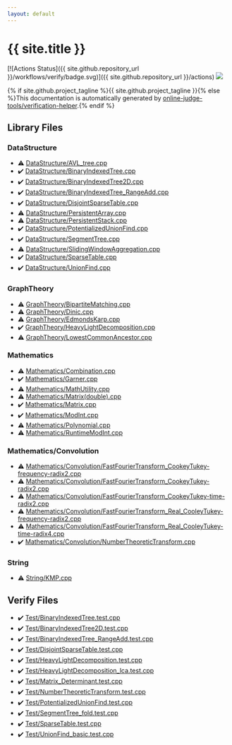 ```yaml
---
layout: default
---
```


<!-- mathjax config similar to math.stackexchange -->
<script type="text/javascript" async
  src="https://cdnjs.cloudflare.com/ajax/libs/mathjax/2.7.5/MathJax.js?config=TeX-MML-AM_CHTML">
</script>
<script type="text/x-mathjax-config">
  MathJax.Hub.Config({
    TeX: { equationNumbers: { autoNumber: "AMS" }},
    tex2jax: {
      inlineMath: [ ['$','$'] ],
      processEscapes: true
    },
    "HTML-CSS": { matchFontHeight: false },
    displayAlign: "left",
    displayIndent: "2em"
  });
</script>

<script type="text/javascript" src="https://cdnjs.cloudflare.com/ajax/libs/jquery/3.4.1/jquery.min.js"></script>
<script src="https://cdn.jsdelivr.net/npm/jquery-balloon-js@1.1.2/jquery.balloon.min.js" integrity="sha256-ZEYs9VrgAeNuPvs15E39OsyOJaIkXEEt10fzxJ20+2I=" crossorigin="anonymous"></script>
<script type="text/javascript" src="assets/js/copy-button.js"></script>
<link rel="stylesheet" href="assets/css/copy-button.css" />


# {{ site.title }}

[![Actions Status]({{ site.github.repository_url }}/workflows/verify/badge.svg)]({{ site.github.repository_url }}/actions)
<a href="{{ site.github.repository_url }}"><img src="https://img.shields.io/github/last-commit/{{ site.github.owner_name }}/{{ site.github.repository_name }}" /></a>

{% if site.github.project_tagline %}{{ site.github.project_tagline }}{% else %}This documentation is automatically generated by <a href="https://github.com/online-judge-tools/verification-helper">online-judge-tools/verification-helper</a>.{% endif %}

## Library Files

<div id="5e248f107086635fddcead5bf28943fc"></div>

### DataStructure

* :warning: <a href="library/DataStructure/AVL_tree.cpp.html">DataStructure/AVL_tree.cpp</a>
* :heavy_check_mark: <a href="library/DataStructure/BinaryIndexedTree.cpp.html">DataStructure/BinaryIndexedTree.cpp</a>
* :heavy_check_mark: <a href="library/DataStructure/BinaryIndexedTree2D.cpp.html">DataStructure/BinaryIndexedTree2D.cpp</a>
* :heavy_check_mark: <a href="library/DataStructure/BinaryIndexedTree_RangeAdd.cpp.html">DataStructure/BinaryIndexedTree_RangeAdd.cpp</a>
* :heavy_check_mark: <a href="library/DataStructure/DisjointSparseTable.cpp.html">DataStructure/DisjointSparseTable.cpp</a>
* :warning: <a href="library/DataStructure/PersistentArray.cpp.html">DataStructure/PersistentArray.cpp</a>
* :warning: <a href="library/DataStructure/PersistentStack.cpp.html">DataStructure/PersistentStack.cpp</a>
* :heavy_check_mark: <a href="library/DataStructure/PotentializedUnionFind.cpp.html">DataStructure/PotentializedUnionFind.cpp</a>
* :heavy_check_mark: <a href="library/DataStructure/SegmentTree.cpp.html">DataStructure/SegmentTree.cpp</a>
* :warning: <a href="library/DataStructure/SlidingWindowAggregation.cpp.html">DataStructure/SlidingWindowAggregation.cpp</a>
* :heavy_check_mark: <a href="library/DataStructure/SparseTable.cpp.html">DataStructure/SparseTable.cpp</a>
* :heavy_check_mark: <a href="library/DataStructure/UnionFind.cpp.html">DataStructure/UnionFind.cpp</a>


<div id="f381732df2a59e8e35d7811ba3c2868c"></div>

### GraphTheory

* :warning: <a href="library/GraphTheory/BipartiteMatching.cpp.html">GraphTheory/BipartiteMatching.cpp</a>
* :warning: <a href="library/GraphTheory/Dinic.cpp.html">GraphTheory/Dinic.cpp</a>
* :warning: <a href="library/GraphTheory/EdmondsKarp.cpp.html">GraphTheory/EdmondsKarp.cpp</a>
* :heavy_check_mark: <a href="library/GraphTheory/HeavyLightDecomposition.cpp.html">GraphTheory/HeavyLightDecomposition.cpp</a>
* :warning: <a href="library/GraphTheory/LowestCommonAncestor.cpp.html">GraphTheory/LowestCommonAncestor.cpp</a>


<div id="540b21ecdb276f5087ee585cedd6d5d0"></div>

### Mathematics

* :warning: <a href="library/Mathematics/Combination.cpp.html">Mathematics/Combination.cpp</a>
* :heavy_check_mark: <a href="library/Mathematics/Garner.cpp.html">Mathematics/Garner.cpp</a>
* :warning: <a href="library/Mathematics/MathUtility.cpp.html">Mathematics/MathUtility.cpp</a>
* :warning: <a href="library/Mathematics/Matrix(double).cpp.html">Mathematics/Matrix(double).cpp</a>
* :heavy_check_mark: <a href="library/Mathematics/Matrix.cpp.html">Mathematics/Matrix.cpp</a>
* :heavy_check_mark: <a href="library/Mathematics/ModInt.cpp.html">Mathematics/ModInt.cpp</a>
* :warning: <a href="library/Mathematics/Polynomial.cpp.html">Mathematics/Polynomial.cpp</a>
* :warning: <a href="library/Mathematics/RuntimeModInt.cpp.html">Mathematics/RuntimeModInt.cpp</a>


<div id="637dbc1fa2c49b2df4202c454476276a"></div>

### Mathematics/Convolution

* :warning: <a href="library/Mathematics/Convolution/FastFourierTransform_CookeyTukey-frequency-radix2.cpp.html">Mathematics/Convolution/FastFourierTransform_CookeyTukey-frequency-radix2.cpp</a>
* :warning: <a href="library/Mathematics/Convolution/FastFourierTransform_CookeyTukey-radix2.cpp.html">Mathematics/Convolution/FastFourierTransform_CookeyTukey-radix2.cpp</a>
* :warning: <a href="library/Mathematics/Convolution/FastFourierTransform_CookeyTukey-time-radix2.cpp.html">Mathematics/Convolution/FastFourierTransform_CookeyTukey-time-radix2.cpp</a>
* :warning: <a href="library/Mathematics/Convolution/FastFourierTransform_Real_CooleyTukey-frequency-radix2.cpp.html">Mathematics/Convolution/FastFourierTransform_Real_CooleyTukey-frequency-radix2.cpp</a>
* :warning: <a href="library/Mathematics/Convolution/FastFourierTransform_Real_CooleyTukey-time-radix4.cpp.html">Mathematics/Convolution/FastFourierTransform_Real_CooleyTukey-time-radix4.cpp</a>
* :heavy_check_mark: <a href="library/Mathematics/Convolution/NumberTheoreticTransform.cpp.html">Mathematics/Convolution/NumberTheoreticTransform.cpp</a>


<div id="27118326006d3829667a400ad23d5d98"></div>

### String

* :warning: <a href="library/String/KMP.cpp.html">String/KMP.cpp</a>


## Verify Files

* :heavy_check_mark: <a href="verify/Test/BinaryIndexedTree.test.cpp.html">Test/BinaryIndexedTree.test.cpp</a>
* :heavy_check_mark: <a href="verify/Test/BinaryIndexedTree2D.test.cpp.html">Test/BinaryIndexedTree2D.test.cpp</a>
* :heavy_check_mark: <a href="verify/Test/BinaryIndexedTree_RangeAdd.test.cpp.html">Test/BinaryIndexedTree_RangeAdd.test.cpp</a>
* :heavy_check_mark: <a href="verify/Test/DisjointSparseTable.test.cpp.html">Test/DisjointSparseTable.test.cpp</a>
* :heavy_check_mark: <a href="verify/Test/HeavyLightDecomposition.test.cpp.html">Test/HeavyLightDecomposition.test.cpp</a>
* :heavy_check_mark: <a href="verify/Test/HeavyLightDecomposition_lca.test.cpp.html">Test/HeavyLightDecomposition_lca.test.cpp</a>
* :heavy_check_mark: <a href="verify/Test/Matrix_Determinant.test.cpp.html">Test/Matrix_Determinant.test.cpp</a>
* :heavy_check_mark: <a href="verify/Test/NumberTheoreticTransform.test.cpp.html">Test/NumberTheoreticTransform.test.cpp</a>
* :heavy_check_mark: <a href="verify/Test/PotentializedUnionFind.test.cpp.html">Test/PotentializedUnionFind.test.cpp</a>
* :heavy_check_mark: <a href="verify/Test/SegmentTree_fold.test.cpp.html">Test/SegmentTree_fold.test.cpp</a>
* :heavy_check_mark: <a href="verify/Test/SparseTable.test.cpp.html">Test/SparseTable.test.cpp</a>
* :heavy_check_mark: <a href="verify/Test/UnionFind_basic.test.cpp.html">Test/UnionFind_basic.test.cpp</a>


